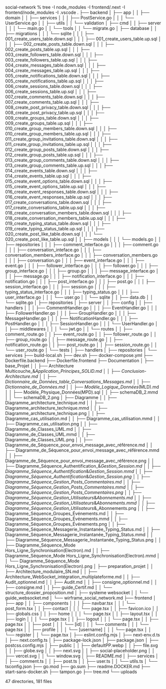  social-network % tree -I node_modules -I frontend/.next -I frontend/node_modules -I .vscode
.
├── backend
│   ├── app
│   │   ├── domain
│   │   ├── services
│   │   │   ├── PostService.go
│   │   │   └── UserService.go
│   │   ├── utils
│   │   └── validation
│   ├── cmd
│   │   ├── server
│   │   │   └── main.go
│   │   └── tools
│   │       └── migrate.go
│   ├── database
│   │   ├── migrations
│   │   │   └── sqlite
│   │   │       ├── 001_create_users_table.down.sql
│   │   │       ├── 001_create_users_table.up.sql
│   │   │       ├── 002_create_posts_table.down.sql
│   │   │       ├── 002_create_posts_table.up.sql
│   │   │       ├── 003_create_followers_table.down.sql
│   │   │       ├── 003_create_followers_table.up.sql
│   │   │       ├── 004_create_messages_table.down.sql
│   │   │       ├── 004_create_messages_table.up.sql
│   │   │       ├── 005_create_notifications_table.down.sql
│   │   │       ├── 005_create_notifications_table.up.sql
│   │   │       ├── 006_create_sessions_table.down.sql
│   │   │       ├── 006_create_sessions_table.up.sql
│   │   │       ├── 007_create_comments_table.down.sql
│   │   │       ├── 007_create_comments_table.up.sql
│   │   │       ├── 008_create_post_privacy_table.down.sql
│   │   │       ├── 008_create_post_privacy_table.up.sql
│   │   │       ├── 009_create_groups_table.down.sql
│   │   │       ├── 009_create_groups_table.up.sql
│   │   │       ├── 010_create_group_members_table.down.sql
│   │   │       ├── 010_create_group_members_table.up.sql
│   │   │       ├── 011_create_group_invitations_table.down.sql
│   │   │       ├── 011_create_group_invitations_table.up.sql
│   │   │       ├── 012_create_group_posts_table.down.sql
│   │   │       ├── 012_create_group_posts_table.up.sql
│   │   │       ├── 013_create_group_comments_table.down.sql
│   │   │       ├── 013_create_group_comments_table.up.sql
│   │   │       ├── 014_create_events_table.down.sql
│   │   │       ├── 014_create_events_table.up.sql
│   │   │       ├── 015_create_event_options_table.down.sql
│   │   │       ├── 015_create_event_options_table.up.sql
│   │   │       ├── 016_create_event_responses_table.down.sql
│   │   │       ├── 016_create_event_responses_table.up.sql
│   │   │       ├── 017_create_conversations_table.down.sql
│   │   │       ├── 017_create_conversations_table.up.sql
│   │   │       ├── 018_create_conversation_members_table.down.sql
│   │   │       ├── 018_create_conversation_members_table.up.sql
│   │   │       ├── 019_create_typing_status_table.down.sql
│   │   │       ├── 019_create_typing_status_table.up.sql
│   │   │       ├── 020_create_post_like_table.down.sql
│   │   │       └── 020_create_post_like_table.up.sql
│   │   ├── models
│   │   │   └── models.go
│   │   ├── repositories
│   │   │   ├── comment_interface.go
│   │   │   ├── comment.go
│   │   │   ├── conversation_inteface.go
│   │   │   ├── conversation_members_interface.go
│   │   │   ├── conversation_members.go
│   │   │   ├── conversation.go
│   │   │   ├── event_interface.go
│   │   │   ├── event.go
│   │   │   ├── follower_interface.go
│   │   │   ├── follower.go
│   │   │   ├── group_interface.go
│   │   │   ├── group.go
│   │   │   ├── message_interface.go
│   │   │   ├── message.go
│   │   │   ├── notification_interface.go
│   │   │   ├── notification.go
│   │   │   ├── post_interface.go
│   │   │   ├── post.go
│   │   │   ├── session_interface.go
│   │   │   ├── session.go
│   │   │   ├── typing_status_interface.go
│   │   │   ├── typing_status.go
│   │   │   ├── user_interface.go
│   │   │   └── user.go
│   │   └── sqlite
│   │       ├── data.db
│   │       └── sqlite.go
│   ├── repositories
│   ├── server
│   │   ├── config
│   │   ├── handlers
│   │   │   ├── CommentHandler.go
│   │   │   ├── EventHandler.go
│   │   │   ├── FollowerHandler.go
│   │   │   ├── GroupHandler.go
│   │   │   ├── MessageHandler.go
│   │   │   ├── NotificationHandler.go
│   │   │   ├── PostHandler.go
│   │   │   ├── SessionHandler.go
│   │   │   └── UserHandler.go
│   │   ├── middlewares
│   │   │   └── jwt.go
│   │   └── routes
│   │       ├── comment_route.go
│   │       ├── event_route.go
│   │       ├── follower_route.go
│   │       ├── group_route.go
│   │       ├── message_route.go
│   │       ├── notification_route.go
│   │       ├── post_route.go
│   │       ├── session_route.go
│   │       └── user_route.go
│   └── tests
│       ├── handlers
│       ├── repositories
│       └── services
├── build-local.sh
├── dev.sh
├── docker-compose.yml
├── Dockerfile.backend
├── Dockerfile.frontend
├── Documentation
│   ├── base_Projet
│   │   ├── Architecture Multicouche_&_Application_Principes_SOLID.md
│   │   ├── Conclusion-Architecture.md
│   │   ├── Dictionnaire_de_Données_table_Conversations_Messages.md
│   │   ├── Dictionnaire_de_Données.md
│   │   ├── Modèle_Logique_Données_(MLD).md
│   │   ├── Modèle_Physique_Données(MPD).sql
│   │   ├── schemaDB_2.mmd
│   │   └── schemaDB_2.png
│   ├── Diagramme
│   │   ├── Diagramme_architecture_technique.md
│   │   ├── Diagramme_architecture_technique.mmd
│   │   ├── Diagramme_architecture_technique.png
│   │   ├── Diagramme_cas_utilisation.md
│   │   ├── Diagramme_cas_utilisation.mmd
│   │   ├── Diagramme_cas_utilisation.png
│   │   ├── Diagramme_de_Classes_UML.md
│   │   ├── Diagramme_de_Classes_UML.mmd
│   │   ├── Diagramme_de_Classes_UML.png
│   │   ├── Diagramme_de_Séquence_pour_envoi_message_avec_référence.md
│   │   ├── Diagramme_de_Séquence_pour_envoi_message_avec_référence.mmd
│   │   ├── Diagramme_de_Séquence_pour_envoi_message_avec_référence.png
│   │   ├── Diagramme_Séquence_Authentification_&_Gestion_Session.md
│   │   ├── Diagramme_Séquence_Authentification_&_Gestion_Session.mmd
│   │   ├── Diagramme_Séquence_Authentification_&_Gestion_Session.png
│   │   ├── Diagramme_Séquence_Gestion_Posts_Commentaires.md
│   │   ├── Diagramme_Séquence_Gestion_Posts_Commentaires.mmd
│   │   ├── Diagramme_Séquence_Gestion_Posts_Commentaires.png
│   │   ├── Diagramme_Séquence_Gestion_Utilisateurs_&_Abonnements.md
│   │   ├── Diagramme_Séquence_Gestion_Utilisateurs_&_Abonnements.mmd
│   │   ├── Diagramme_Séquence_Gestion_Utilisateurs_&_Abonnements.png
│   │   ├── Diagramme_Séquence_Groupes_Événements.md
│   │   ├── Diagramme_Séquence_Groupes_Événements.mmd
│   │   ├── Diagramme_Séquence_Groupes_Événements.png
│   │   ├── Diagramme_Séquence_Messagerie_Instantanée_Typing_Status.md
│   │   ├── Diagramme_Séquence_Messagerie_Instantanée_Typing_Status.mmd
│   │   ├── Diagramme_Séquence_Messagerie_Instantanée_Typing_Status.png
│   │   ├── Diagramme_Séquence_Mode Hors_Ligne_Synchronisation(Electron).md
│   │   ├── Diagramme_Séquence_Mode Hors_Ligne_Synchronisation(Electron).mmd
│   │   └── Diagramme_Séquence_Mode Hors_Ligne_Synchronisation(Electron).png
│   ├── preparation_projet
│   │   ├── Architecture_modulaire_SN.md
│   │   ├── Architecture_WebSocket_intégration_multiplateforme.md
│   │   ├── Audit_optionnel.md
│   │   ├── Audit.md
│   │   ├── consigne_optionnel.md
│   │   ├── consigne.md
│   │   ├── guide_Certif.md
│   │   └── structure_dossier_proposition.md
│   ├── systeme websocket
│   │   └── guide_websocket.md
│   └── wirframe_social_network.md
├── frontend
│   ├── app
│   │   ├── components
│   │   │   ├── navbar.tsx
│   │   │   └── post_form.tsx
│   │   ├── contact
│   │   │   └── page.tsx
│   │   ├── favicon.ico
│   │   ├── globals.css
│   │   ├── home
│   │   │   └── page.tsx
│   │   ├── layout.tsx
│   │   ├── login
│   │   │   └── page.tsx
│   │   ├── logout
│   │   │   └── page.tsx
│   │   ├── page.tsx
│   │   ├── post
│   │   │   └── [id]
│   │   │       └── comments
│   │   │           └── page.tsx
│   │   ├── profile
│   │   │   └── [username]
│   │   │       └── page.tsx
│   │   └── register
│   │       └── page.tsx
│   ├── eslint.config.mjs
│   ├── next-env.d.ts
│   ├── next.config.ts
│   ├── package-lock.json
│   ├── package.json
│   ├── postcss.config.mjs
│   ├── public
│   │   ├── defaultPP.webp
│   │   ├── file.svg
│   │   ├── globe.svg
│   │   ├── next.svg
│   │   ├── social-placeholder.png
│   │   ├── vercel.svg
│   │   └── window.svg
│   ├── README.md
│   ├── services
│   │   ├── comment.ts
│   │   ├── post.ts
│   │   ├── user.ts
│   │   └── utils.ts
│   └── tsconfig.json
├── go.mod
├── go.sum
├── readme.DOCKER.md
├── start-sans-docker.sh
├── tampon.go
├── tree.md
└── uploads

47 directories, 181 files